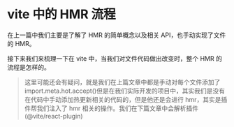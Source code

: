 # vite 中的 HMR 流程

在上一篇中我们主要是了解了 HMR 的简单概念以及相关 API，也手动实现了文件的 HMR。

接下来我们来梳理一下在 vite 中，当我们对文件代码做出改变时，整个 HMR 的流程是怎样的。

> 这里可能还会有疑问，就是我们在上篇文章中都是手动对每个文件添加了 import.meta.hot.accept()但是在我们实际开发的项目中，其实我们是没有在代码中手动添加热更新相关的代码的，但是他还是会进行 hmr，其实是插件帮我们注入了 hmr 相关的操作。我们在下篇文章中会解析插件(@vite/react-plugin)
